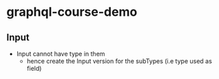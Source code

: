 # graphql-course-demo


## Input
- Input cannot have type in them
  - hence create the Input version for the subTypes (i.e type used as field)